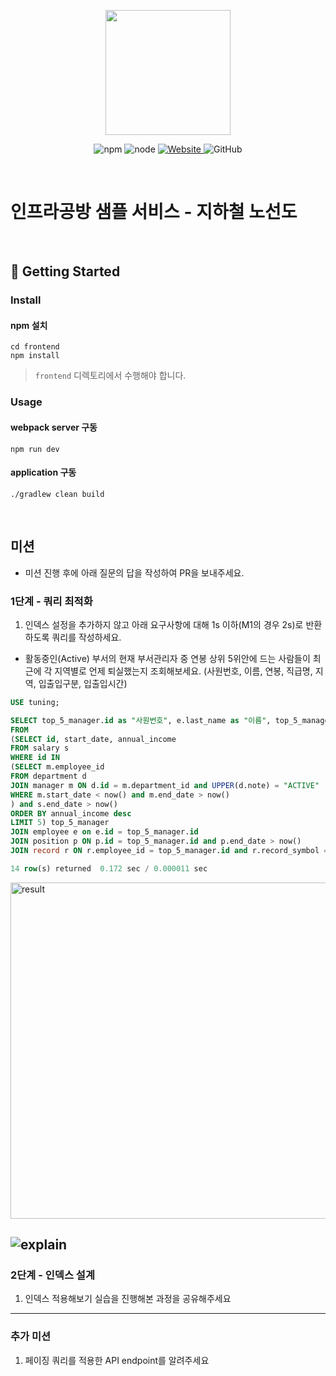 <p align="center">
    <img width="200px;" src="https://raw.githubusercontent.com/woowacourse/atdd-subway-admin-frontend/master/images/main_logo.png"/>
</p>
<p align="center">
  <img alt="npm" src="https://img.shields.io/badge/npm-%3E%3D%205.5.0-blue">
  <img alt="node" src="https://img.shields.io/badge/node-%3E%3D%209.3.0-blue">
  <a href="https://edu.nextstep.camp/c/R89PYi5H" alt="nextstep atdd">
    <img alt="Website" src="https://img.shields.io/website?url=https%3A%2F%2Fedu.nextstep.camp%2Fc%2FR89PYi5H">
  </a>
  <img alt="GitHub" src="https://img.shields.io/github/license/next-step/atdd-subway-service">
</p>

<br>

# 인프라공방 샘플 서비스 - 지하철 노선도

<br>

## 🚀 Getting Started

### Install
#### npm 설치
```
cd frontend
npm install
```
> `frontend` 디렉토리에서 수행해야 합니다.

### Usage
#### webpack server 구동
```
npm run dev
```
#### application 구동
```
./gradlew clean build
```
<br>

## 미션

* 미션 진행 후에 아래 질문의 답을 작성하여 PR을 보내주세요.


### 1단계 - 쿼리 최적화

1. 인덱스 설정을 추가하지 않고 아래 요구사항에 대해 1s 이하(M1의 경우 2s)로 반환하도록 쿼리를 작성하세요.

- 활동중인(Active) 부서의 현재 부서관리자 중 연봉 상위 5위안에 드는 사람들이 최근에 각 지역별로 언제 퇴실했는지 조회해보세요. (사원번호, 이름, 연봉, 직급명, 지역, 입출입구분, 입출입시간)

```sql
USE tuning;

SELECT top_5_manager.id as "사원번호", e.last_name as "이름", top_5_manager.annual_income as "연봉", p.position_name as "직급명", r.time as "입출입시간",r.region as "지역", r.record_symbol as "입출입구분" 
FROM
(SELECT id, start_date, annual_income 
FROM salary s
WHERE id IN 
(SELECT m.employee_id
FROM department d
JOIN manager m ON d.id = m.department_id and UPPER(d.note) = "ACTIVE"
WHERE m.start_date < now() and m.end_date > now()
) and s.end_date > now()
ORDER BY annual_income desc
LIMIT 5) top_5_manager
JOIN employee e on e.id = top_5_manager.id
JOIN position p ON p.id = top_5_manager.id and p.end_date > now()
JOIN record r ON r.employee_id = top_5_manager.id and r.record_symbol = "O";
```

```sql
14 row(s) returned	0.172 sec / 0.000011 sec
```

<img width="538" alt="result" src="https://user-images.githubusercontent.com/34808501/178293317-6b3696c9-e217-49c7-9d08-54030d6d3dd6.png">

![explain](https://user-images.githubusercontent.com/34808501/178293084-ba908499-f14e-408a-b88a-5f1aa8d88b43.png)
---

### 2단계 - 인덱스 설계

1. 인덱스 적용해보기 실습을 진행해본 과정을 공유해주세요

---

### 추가 미션

1. 페이징 쿼리를 적용한 API endpoint를 알려주세요
